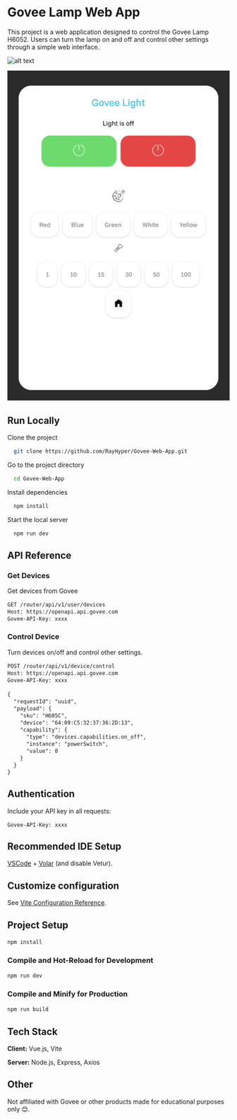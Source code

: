 # Govee Lamp Web App

This project is a web application designed to control the Govee Lamp H6052. Users can turn the lamp on and off and control other settings through a simple web interface.

![alt text](https://cdn11.bigcommerce.com/s-sp9oc95xrw/products/24699/images/81053/g3__63668.1717425731.386.513.png?c=2)

![alt text](src/assets/goveeapp.png)

## Run Locally

Clone the project

```bash
  git clone https://github.com/RayHyper/Govee-Web-App.git
```

Go to the project directory

```bash
  cd Govee-Web-App
```

Install dependencies

```bash
  npm install
```

Start the local server

```bash
  npm run dev
```

## API Reference

### Get Devices

Get devices from Govee

```http
GET /router/api/v1/user/devices
Host: https://openapi.api.govee.com
Govee-API-Key: xxxx
```

### Control Device

Turn devices on/off and control other settings.

```http
POST /router/api/v1/device/control
Host: https://openapi.api.govee.com
Govee-API-Key: xxxx

{
  "requestId": "uuid",
  "payload": {
    "sku": "H605C",                  
    "device": "64:09:C5:32:37:36:2D:13",
    "capability": {
      "type": "devices.capabilities.on_off",
      "instance": "powerSwitch",
      "value": 0                      
    }
  }
}
```

## Authentication
Include your API key in all requests:
```http
Govee-API-Key: xxxx
```



## Recommended IDE Setup

[VSCode](https://code.visualstudio.com/) + [Volar](https://marketplace.visualstudio.com/items?itemName=Vue.volar) (and disable Vetur).

## Customize configuration

See [Vite Configuration Reference](https://vite.dev/config/).

## Project Setup

```sh
npm install
```

### Compile and Hot-Reload for Development

```sh
npm run dev
```

### Compile and Minify for Production

```sh
npm run build
```

## Tech Stack

**Client:** Vue.js, Vite

**Server:** Node.js, Express, Axios


## Other
Not affiliated with Govee or other products made for educational purposes only 😊.
